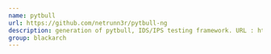 ```yaml
---
name: pytbull
url: https://github.com/netrunn3r/pytbull-ng
description: generation of pytbull, IDS/IPS testing framework. URL : https://github.com/netrunn3r/pytbull-ng Groups : blackarch blackarch-scanner blackarch-fuzzer
group: blackarch
---
```

